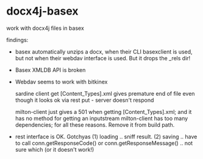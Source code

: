 docx4j-basex
============

work with docx4j files in basex

findings:

- basex automatically unzips a docx, when their CLI basexclient is used,
  but not when their webdav interface is used.  But it drops the _rels dir!

- Basex XMLDB API is broken

- Webdav seems to work with bitkinex

  sardine client get [Content_Types].xml gives premature end of file even though it looks ok via rest
                 put - server doesn't respond
                 
  milton-client just gives a 501 when getting [Content_Types].xml; and it has no method for getting an inputstream
  milton-client has too many dependencies; for all these reasons.  Remove it from build path.
			
- rest interface is OK.  Gotchyas (1) loading .. sniff result. (2) saving .. have to call 
  conn.getResponseCode() or conn.getResponseMessage() .. not sure which (or it doesn't work!)